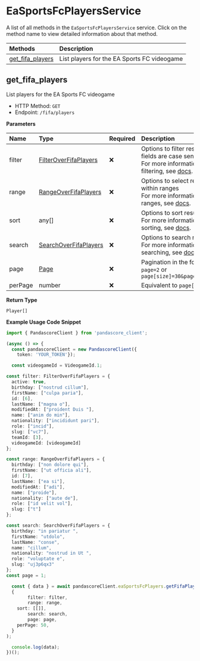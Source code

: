 # EaSportsFcPlayersService

A list of all methods in the `EaSportsFcPlayersService` service. Click on the method name to view detailed information about that method.

| Methods                               | Description                                 |
| :------------------------------------ | :------------------------------------------ |
| [get_fifa_players](#get_fifa_players) | List players for the EA Sports FC videogame |

## get_fifa_players

List players for the EA Sports FC videogame

- HTTP Method: `GET`
- Endpoint: `/fifa/players`

**Parameters**

| Name    | Type                                                        | Required | Description                                                                                                                                         |
| :------ | :---------------------------------------------------------- | :------- | :-------------------------------------------------------------------------------------------------------------------------------------------------- |
| filter  | [FilterOverFifaPlayers](../models/FilterOverFifaPlayers.md) | ❌       | Options to filter results. String fields are case sensitive <br/>For more information on filtering, see [docs](/docs/filtering-and-sorting#filter). |
| range   | [RangeOverFifaPlayers](../models/RangeOverFifaPlayers.md)   | ❌       | Options to select results within ranges <br/>For more information on ranges, see [docs](/docs/filtering-and-sorting#range).                         |
| sort    | any[]                                                       | ❌       | Options to sort results <br/>For more information on sorting, see [docs](/docs/filtering-and-sorting#sort).                                         |
| search  | [SearchOverFifaPlayers](../models/SearchOverFifaPlayers.md) | ❌       | Options to search results <br/>For more information on searching, see [docs](/docs/filtering-and-sorting#search).                                   |
| page    | [Page](../models/Page.md)                                   | ❌       | Pagination in the form of `page=2` or `page[size]=30&page[number]=2`                                                                                |
| perPage | number                                                      | ❌       | Equivalent to `page[size]`                                                                                                                          |

**Return Type**

`Player[]`

**Example Usage Code Snippet**

```typescript
import { PandascoreClient } from 'pandascore_client';

(async () => {
  const pandascoreClient = new PandascoreClient({
	token: 'YOUR_TOKEN'});

  const videogameId = VideogameId.1;

const filter: FilterOverFifaPlayers = {
  active: true,
  birthday: ["nostrud cillum"],
  firstName: ["culpa paria"],
  id: [6],
  lastName: ["magna o"],
  modifiedAt: ["proident Duis "],
  name: ["anim do min"],
  nationality: ["incididunt pari"],
  role: ["incid"],
  slug: ["vc7"],
  teamId: [3],
  videogameId: [videogameId]
};

const range: RangeOverFifaPlayers = {
  birthday: ["non dolore qui"],
  firstName: ["ut officia ali"],
  id: [7],
  lastName: ["ea si"],
  modifiedAt: ["adi"],
  name: ["proide"],
  nationality: ["aute de"],
  role: ["id velit vol"],
  slug: ["t"]
};

const search: SearchOverFifaPlayers = {
  birthday: "in pariatur ",
  firstName: "utdolo",
  lastName: "conse",
  name: "cillum",
  nationality: "nostrud in Ut ",
  role: "voluptate e",
  slug: "uj3p6qx3"
};
const page = 1;

  const { data } = await pandascoreClient.eaSportsFcPlayers.getFifaPlayers(
  {
		filter: filter,
		range: range,
    sort: [[]],
		search: search,
		page: page,
    perPage: 50,
  }
);

  console.log(data);
})();
```

